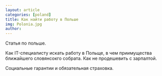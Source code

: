 ```yaml
---
layout: article
categories: [poland]
title: Как найти работу в Польше
img: Polonia.jpg
author: 
---
```

Статья по польше.

Как IT-специалисту искать работу в Польще, в чем приимущества ближайшего словянсокго собрата. 
Как не продешевить с зарпалтой.

Социальные гарантии и обязательная страховка.

